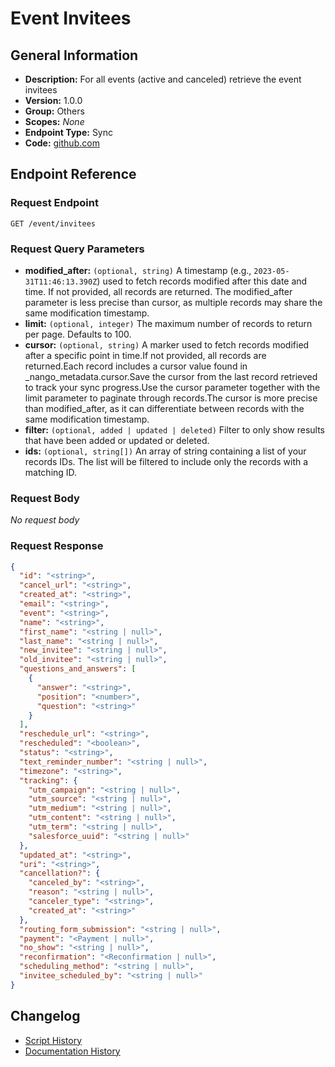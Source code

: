 <!-- BEGIN GENERATED CONTENT -->
# Event Invitees

## General Information

- **Description:** For all events (active and canceled) retrieve the event invitees
- **Version:** 1.0.0
- **Group:** Others
- **Scopes:** _None_
- **Endpoint Type:** Sync
- **Code:** [github.com](https://github.com/NangoHQ/integration-templates/tree/main/integrations/calendly/syncs/event-invitees.ts)


## Endpoint Reference

### Request Endpoint

`GET /event/invitees`

### Request Query Parameters

- **modified_after:** `(optional, string)` A timestamp (e.g., `2023-05-31T11:46:13.390Z`) used to fetch records modified after this date and time. If not provided, all records are returned. The modified_after parameter is less precise than cursor, as multiple records may share the same modification timestamp.
- **limit:** `(optional, integer)` The maximum number of records to return per page. Defaults to 100.
- **cursor:** `(optional, string)` A marker used to fetch records modified after a specific point in time.If not provided, all records are returned.Each record includes a cursor value found in _nango_metadata.cursor.Save the cursor from the last record retrieved to track your sync progress.Use the cursor parameter together with the limit parameter to paginate through records.The cursor is more precise than modified_after, as it can differentiate between records with the same modification timestamp.
- **filter:** `(optional, added | updated | deleted)` Filter to only show results that have been added or updated or deleted.
- **ids:** `(optional, string[])` An array of string containing a list of your records IDs. The list will be filtered to include only the records with a matching ID.

### Request Body

_No request body_

### Request Response

```json
{
  "id": "<string>",
  "cancel_url": "<string>",
  "created_at": "<string>",
  "email": "<string>",
  "event": "<string>",
  "name": "<string>",
  "first_name": "<string | null>",
  "last_name": "<string | null>",
  "new_invitee": "<string | null>",
  "old_invitee": "<string | null>",
  "questions_and_answers": [
    {
      "answer": "<string>",
      "position": "<number>",
      "question": "<string>"
    }
  ],
  "reschedule_url": "<string>",
  "rescheduled": "<boolean>",
  "status": "<string>",
  "text_reminder_number": "<string | null>",
  "timezone": "<string>",
  "tracking": {
    "utm_campaign": "<string | null>",
    "utm_source": "<string | null>",
    "utm_medium": "<string | null>",
    "utm_content": "<string | null>",
    "utm_term": "<string | null>",
    "salesforce_uuid": "<string | null>"
  },
  "updated_at": "<string>",
  "uri": "<string>",
  "cancellation?": {
    "canceled_by": "<string>",
    "reason": "<string | null>",
    "canceler_type": "<string>",
    "created_at": "<string>"
  },
  "routing_form_submission": "<string | null>",
  "payment": "<Payment | null>",
  "no_show": "<string | null>",
  "reconfirmation": "<Reconfirmation | null>",
  "scheduling_method": "<string | null>",
  "invitee_scheduled_by": "<string | null>"
}
```

## Changelog

- [Script History](https://github.com/NangoHQ/integration-templates/commits/main/integrations/calendly/syncs/event-invitees.ts)
- [Documentation History](https://github.com/NangoHQ/integration-templates/commits/main/integrations/calendly/syncs/event-invitees.md)

<!-- END  GENERATED CONTENT -->

